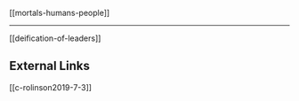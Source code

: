 [[mortals-humans-people]]

---


[[deification-of-leaders]]


## External Links
[[c-rolinson2019-7-3]]